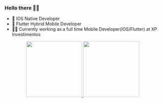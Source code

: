 ### Hello there  :mage_man:
- 🍎 IOS Native Developer
- 📱 Flutter Hybrid Mobile Developer
- :technologist: Currently working as a full time Mobile Developer(IOS/Flutter) at XP Investimentos

<div align="center">
<a href="https://github.com/ivanportales">
<img height="180em" src="https://github-readme-stats.vercel.app/api?username=ivanportales&show_icons=true&theme=dark&include_all_commits=true&count_private=true"/>
<img height="180em" src="https://github-readme-stats.vercel.app/api/top-langs/?username=ivanportales&layout=compact&langs_count=9&theme=dark&hide=html,java"/>
</div>
